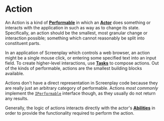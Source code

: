 # Action

An Action is a kind of **[Performable]** in which an **[Actor]** does something or interacts with the application in such as way as to change its state.
Specifically, an action should be the smallest, most granular change or interaction possible; something which cannot reasonably be split into constituent parts.

In an application of Screenplay which controls a web browser, an action might be a single mouse click, or entering some specified text into an input field.
To create higher-level interactions, use **[Tasks]** to compose actions.
Out of the kinds of performable, actions are the smallest building blocks available.

Actions don't have a direct representation in Screenplay code because they are really just an arbitrary category of performable.
Actions _most commonly_ implement the [`IPerformable`] interface though, as they usually do not return any results.

Generally, the logic of actions interacts directly with the actor's **[Abilities]** in order to provide the functionality required to perform the action.

[Performable]: Performable.md
[Actor]: xref:CSF.Screenplay.Actor
[Tasks]: Task.md
[`IPerformable`]: xref:CSF.Screenplay.IPerformable
[Abilities]: Ability.md